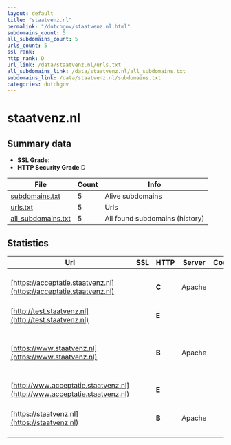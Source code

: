 ```yaml
---
layout: default
title: "staatvenz.nl"
permalink: "/dutchgov/staatvenz.nl.html"
subdomains_count: 5
all_subdomains_count: 5
urls_count: 5
ssl_rank: 
http_rank: D
url_link: /data/staatvenz.nl/urls.txt
all_subdomains_link: /data/staatvenz.nl/all_subdomains.txt
subdomains_link: /data/staatvenz.nl/subdomains.txt
categories: dutchgov
---
```



# staatvenz.nl
## Summary data


 - **SSL Grade**:
 - **HTTP Security Grade**:D


| File       | Count | Info |
|------------|-------|------|
|[subdomains.txt](/data/staatvenz.nl/subdomains.txt)|5|Alive subdomains|
|[urls.txt](/data/staatvenz.nl/urls.txt)|5|Urls|
|[all_subdomains.txt](/data/staatvenz.nl/all_subdomains.txt)|5|All found subdomains (history)|


## Statistics


| Url | SSL | HTTP | Server | Cookie | HSTS | CORS | CTO | CSP | XFO | XXP | RP |FP| Tech |Title |
|--------|-------|-------|------|------|------|------|------|------|------|------|------|------|------|------|
|[https://acceptatie.staatvenz.nl](https://acceptatie.staatvenz.nl)| | **C**|Apache| |:white_check_mark: | | | | | | :white_check_mark: | |Apache HTTP Server HSTS|webserver|
|[http://test.staatvenz.nl](http://test.staatvenz.nl)| | **E**|| | | | | | | | :white_check_mark: | |||
|[https://www.staatvenz.nl](https://www.staatvenz.nl)| | **B**|Apache| |:white_check_mark: | | | | :white_check_mark: | | :white_check_mark: | |Apache HTTP Server Drupal HSTS PHP|Home | De Staat...|
|[http://www.acceptatie.staatvenz.nl](http://www.acceptatie.staatvenz.nl)| | **E**|| | | | | | | | :white_check_mark: | |||
|[https://staatvenz.nl](https://staatvenz.nl)| | **B**|Apache| |:white_check_mark: | | | | :white_check_mark: | | :white_check_mark: | |Apache HTTP Server HSTS|301 Moved Perman...|

